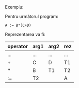 Exemplu:

Pentru următorul program:
```
A := B*(C+D)
```

Reprezentarea va fi:

| operator | arg1 | arg2 | rez |
| ---- | ---- | ---- | ---- |
| ... | ... | ... | ... |
| + | C | D | T1 |
| * | B | T1 | T2 |
| := | T2 |  | A |